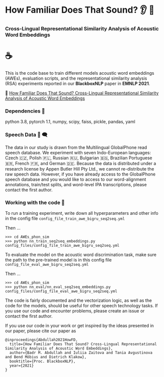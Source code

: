 
# How Familiar Does That Sound?   :ear: :speech_balloon:
### Cross-Lingual Representational Similarity Analysis of Acoustic Word Embeddings

# :coffee:


This is the code base to train different models acoustic word embeddings (AWEs), evaluation scripts, and the representational similarity analysis (RSA) experiments reported in our **BlackboxNLP** paper in **EMNLP 2021**.

:pencil: [How Familiar Does That Sound? Cross-Lingual Representational Similarity Analysis of Acoustic Word Embeddings](https://arxiv.org/pdf/2109.10179.pdf)

<!-- To cite the paper

```
@inproceedings{Abdullah2021HowFD,
  title={How Familiar Does That Sound? Cross-Lingual Representational Similarity Analysis of Acoustic Word Embeddings},
  author={Badr M. Abdullah and Iuliia Zaitova and T. Avgustinova and B. Mobius and D. Klakow},
  booktitle={Proc. BlackboxNLP},
  year={2021}
}
``` -->

### Dependencies :dna:

python 3.8, pytorch 1.1, numpy, scipy, faiss, pickle, pandas, yaml


### Speech Data :speech_balloon: :left_speech_bubble:
The data in our study is drawn from the Multilingual GlobalPhone read speech database. We experiment with seven Indo-European languages: Czech :czech_republic:, Polish :poland:, Russian :ru:, Bulgarian :bulgaria:, Brazilian Portuguese :brazil:, French :fr:, and German :de:. Because the data is distributed under a research license by Appen Butler Hill Pty Ltd., we cannot re-distribute the raw speech data. However, if you have already access to the GlobalPhone speech database and you would like to access to our word-alignment annotations, train/test splits, and word-level IPA transcriptions, please contact the first author.


### Working with the code :snake:
To run a training experiment, write down all hyperparameters and other info in the config file ```config_file_train_awe_bigru_seq2seq.yml```

Then ...

```
>>> cd AWEs_phon_sim
>>> python nn_train_seq2seq_embeddings.py config_files/config_file_train_awe_bigru_seq2seq.yml
```

To evaluate the model on the acoustic word discrimination task, make sure the path to the pre-trained model is in this config file ```config_file_eval_awe_bigru_seq2seq.yml```

Then ...


```
>>> cd AWEs_phon_sim
>>> python nn_eval/nn_eval_seq2seq_embeddings.py config_files/config_file_eval_awe_bigru_seq2seq.yml
```

The code is fairly documented and the vectorization logic, as well as the code for the models, should be useful for other speech technology tasks. If you use our code and encounter problems, please create an issue or contact the first author.


If you use our code in your work or get inspired by the ideas presented in our paper, please cite our paper as

```
@inproceedings{Abdullah2021HowFD,
  title={How Familiar Does That Sound? Cross-Lingual Representational Similarity Analysis of Acoustic Word Embeddings},
  author={Badr M. Abdullah and Iuliia Zaitova and Tania Avgustinova and Bend Möbius and Dietrich Klakow},
  booktitle={Proc. BlackboxNLP},
  year={2021}
}
```
